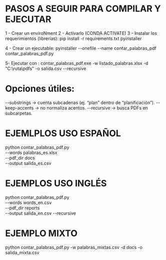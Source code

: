 # PASOS A SEGUIR PARA COMPILAR Y EJECUTAR

1 - Crear un enviroNment
2 - Activarlo (CONDA ACTIVATE)
3 - Instalar los requerimientos (librerías): pip install -r requirements.txt pyinstaller

4 - Crear un ejecutable: 
pyinstaller --onefile --name contar_palabras_pdf contar_palabras_pdf.py


5- Ejecutar con : contar_palabras_pdf.exe -w listado_palabras.xlsx -d "C:\ruta\pdfs" -o salida.csv --recursive


# Opciones útiles:
--substrings → cuenta subcadenas (ej. “plan” dentro de “planificación”).
--keep-accents → no normaliza acentos.
--recursive → busca PDFs en subcarpetas.


# EJEMLPLOS USO ESPAÑOL
python contar_palabras_pdf.py \
  --words palabras_es.xlsx \
  --pdf_dir docs \
  --output salida_es.csv

# EJEMPLOS USO INGLÉS
  python contar_palabras_pdf.py \
  --words words_en.csv \
  --pdf_dir reports \
  --output salida_en.csv --recursive

# EJEMPLO MIXTO
  python contar_palabras_pdf.py -w palabras_mixtas.csv -d docs -o salida_mixta.csv